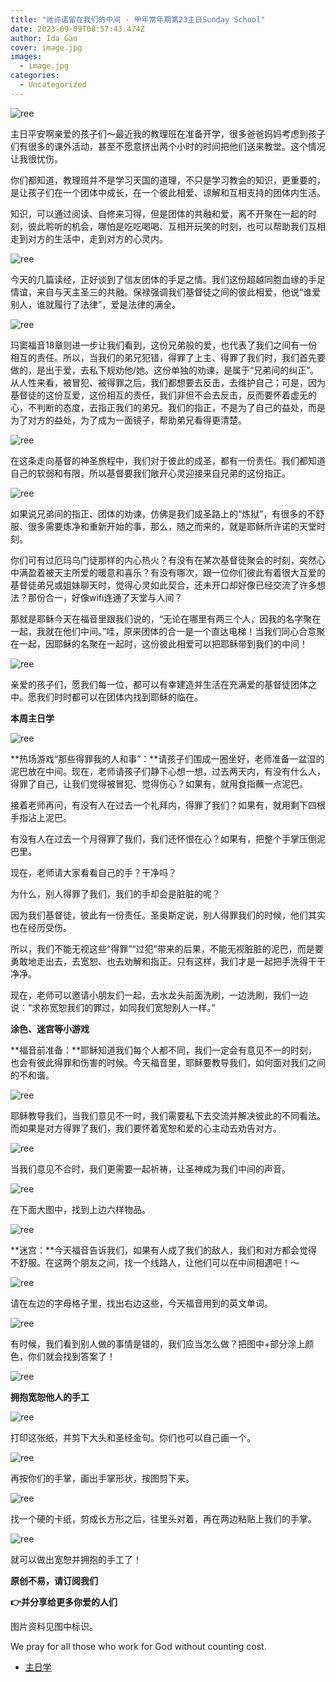 ```yaml
---
title: "祂许诺留在我们的中间 - 甲年常年期第23主日Sunday School"
date: 2023-09-09T08:57:43.474Z
author: Ida Gao
cover: image.jpg
images:
  - image.jpg
categories:
  - Uncategorized
---
```


  

<!--more-->

![ree](https://static.wixstatic.com/media/55472c_8f75633a7ffa4c6996c55d6ecab90230~mv2.jpg)

  

主日平安啊亲爱的孩子们～最近我的教理班在准备开学，很多爸爸妈妈考虑到孩子们有很多的课外活动，甚至不愿意挤出两个小时的时间把他们送来教堂。这个情况让我很忧伤。

  

你们都知道，教理班并不是学习天国的道理，不只是学习教会的知识，更重要的，是让孩子们在一个团体中成长，在一个彼此相爱、谅解和互相支持的团体内生活。

  

知识，可以通过阅读、自修来习得，但是团体的共融和爱，离不开聚在一起的时刻，彼此聆听的机会，哪怕是吃吃喝喝、互相开玩笑的时刻，也可以帮助我们互相走到对方的生活中，走到对方的心灵内。

  

![ree](https://static.wixstatic.com/media/55472c_b21b0e8e910c4e0da07c0e179b620b48~mv2.jpg)

  

今天的几篇读经，正好谈到了信友团体的手足之情。我们这份超越同胞血缘的手足情谊，来自与天主圣三的共融。保禄强调我们基督徒之间的彼此相爱，他说“谁爱别人，谁就履行了法律”，爱是法律的满全。

  

  

![ree](https://static.wixstatic.com/media/55472c_7b67d3d08b634f69b8d243bd8dfa7b62~mv2.jpg)

  

玛窦福音18章则进一步让我们看到，这份兄弟般的爱，也代表了我们之间有一份相互的责任。所以，当我们的弟兄犯错，得罪了上主、得罪了我们时，我们首先要做的，是出于爱，去私下规劝他/她。这份单独的劝谏，是属于“兄弟间的纠正”。从人性来看，被冒犯、被得罪之后，我们都想要去反击，去维护自己；可是，因为基督徒的这份互爱，这份相互的责任，我们非但不会去反击，反而要怀着虚无的心，不判断的态度，去指正我们的弟兄。我们的指正，不是为了自己的益处，而是为了对方的益处，为了成为一面镜子，帮助弟兄看得更清楚。

  

![ree](https://static.wixstatic.com/media/55472c_d4fb8f8fd1554b1c9ef16fdfea84c2dc~mv2.jpg)

  

在这条走向基督的神圣旅程中，我们对于彼此的成圣，都有一份责任。我们都知道自己的软弱和有限，所以基督要我们敞开心灵迎接来自兄弟的这份指正。

  

![ree](https://static.wixstatic.com/media/55472c_3a6c9948dfcb4292a6be6e8dbc840e1b~mv2.jpg)

  

如果说兄弟间的指正、团体的劝谏，仿佛是我们成圣路上的“炼狱”，有很多的不舒服、很多需要炼净和重新开始的事，那么，随之而来的，就是耶稣所许诺的天堂时刻。

  

你们可有过厄玛乌门徒那样的内心热火？有没有在某次基督徒聚会的时刻，突然心中满盈着被天主所爱的暖意和喜乐？有没有哪次，跟一位你们彼此有着很大互爱的基督徒弟兄或姐妹聊天时，觉得心灵如此契合，还未开口却好像已经交流了许多想法？那份合一，好像wifi连通了天堂与人间？

  

那就是耶稣今天在福音里跟我们说的，“无论在哪里有两三个人，因我的名字聚在一起，我就在他们中间。”哇，原来团体的合一是一个直达电梯！当我们同心合意聚在一起，因耶稣的名聚在一起时，这份彼此相爱可以把耶稣带到我们的中间！

  

![ree](https://static.wixstatic.com/media/55472c_1d860f2b3c304e858e98ab8cab5596a6~mv2.jpg)

  

亲爱的孩子们，愿我们每一位，都可以有幸建造并生活在充满爱的基督徒团体之中。愿我们时时都可以在团体内找到耶稣的临在。

  

**本周主日学**

  

![ree](https://static.wixstatic.com/media/55472c_a4764d0afa014ddfbf85bca211098fa3~mv2.jpg)

  

**热场游戏“那些得罪我的人和事”：**请孩子们围成一圈坐好，老师准备一盆湿的泥巴放在中间。现在，老师请孩子们静下心想一想，过去两天内，有没有什么人，得罪了自己，让我们觉得被冒犯、觉得伤心？如果有，就用食指蘸一点泥巴。

接着老师再问，有没有人在过去一个礼拜内，得罪了我们？如果有，就用剩下四根手指沾上泥巴。

有没有人在过去一个月得罪了我们，我们还怀恨在心？如果有，把整个手掌压倒泥巴里。

现在，老师请大家看看自己的手？干净吗？

为什么，别人得罪了我们，我们的手却会是脏脏的呢？

因为我们基督徒，彼此有一份责任。圣奥斯定说，别人得罪我们的时候，他们其实也在经历受伤。

所以，我们不能无视这些“得罪”“过犯”带来的后果，不能无视脏脏的泥巴，而是要勇敢地走出去，去宽恕、也去劝解和指正。只有这样，我们才是一起把手洗得干干净净。

现在，老师可以邀请小朋友们一起，去水龙头前面洗刷，一边洗刷，我们一边说：“求祢宽恕我们的罪过，如同我们宽恕别人一样。”

  

**涂色、迷宫等小游戏**

  

**福音前准备：**耶稣知道我们每个人都不同，我们一定会有意见不一的时刻，也会有彼此得罪和伤害的时候。今天福音里，耶稣要教导我们，如何面对我们之间的不和谐。

  

![ree](https://static.wixstatic.com/media/55472c_c521ffbaf8e0421cafe0f5ea7893366b~mv2.png)

耶稣教导我们，当我们意见不一时，我们需要私下去交流并解决彼此的不同看法。而如果是对方得罪了我们，我们要怀着宽恕和爱的心主动去劝告对方。

  

![ree](https://static.wixstatic.com/media/55472c_e494c490b9cd45859102ab8a8fb2a2ad~mv2.png)

  

当我们意见不合时，我们更需要一起祈祷，让圣神成为我们中间的声音。

  

![ree](https://static.wixstatic.com/media/55472c_109312a6f2b84404b08c47fa9a138402~mv2.webp/v1/fill/w_118,h_128,al_c,q_80,usm_0.66_1.00_0.01,blur_2,enc_avif,quality_auto/55472c_109312a6f2b84404b08c47fa9a138402~mv2.webp)

  

在下面大图中，找到上边六样物品。

![ree](https://static.wixstatic.com/media/55472c_42062771be5b4cfa8e975d276016d8bd~mv2.png)

  

**迷宫：**今天福音告诉我们，如果有人成了我们的敌人，我们和对方都会觉得不舒服。在这两个朋友之间，找一个线路人，让他们可以在中间相遇吧！～

  

![ree](https://static.wixstatic.com/media/55472c_28c4c1f01904427d8454aaf721688e6e~mv2.png)

请在左边的字母格子里，找出右边这些，今天福音用到的英文单词。

![ree](https://static.wixstatic.com/media/55472c_ef1fb57dad5c457dadcaae40f9b1c700~mv2.jpg)

有时候，我们看到别人做的事情是错的，我们应当怎么做？把图中+部分涂上颜色，你们就会找到答案了！

![ree](https://static.wixstatic.com/media/55472c_4a840be357ec4edb8619b47f6f21daf2~mv2.png)

  

**拥抱宽恕他人的手工**

![ree](https://static.wixstatic.com/media/55472c_f6834d475db94eaa85ddca406acd3514~mv2.jpg)

  

打印这张纸，并剪下大头和圣经金句。你们也可以自己画一个。

  

![ree](https://static.wixstatic.com/media/55472c_7caf005f3e7642859cba4c66240fd379~mv2.png)

再按你们的手掌，画出手掌形状，按图剪下来。

![ree](https://static.wixstatic.com/media/55472c_7c6ec0d707bb4e6fb98b312493ccbd52~mv2.jpg)

  

找一个硬的卡纸，剪成长方形之后，往里头对着，再在两边粘贴上我们的手掌。

![ree](https://static.wixstatic.com/media/55472c_3ed02008dd8a4063b4f0c4839311ee90~mv2.png)

就可以做出宽恕并拥抱的手工了！

  

**原创不易，请订阅我们**

**👉并分享给更多你爱的人们**

图片资料见图中标识。

We pray for all those who work for God without counting cost.

  

  

*   [主日学](https://www.urloveinme.com/首頁/categories/主日学)
